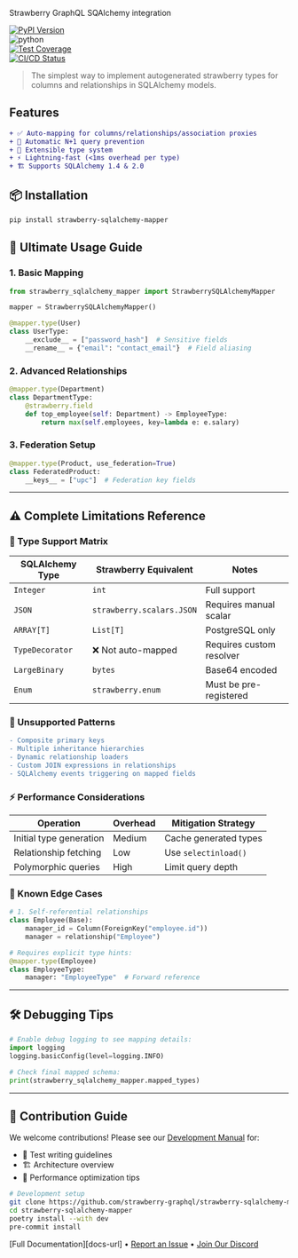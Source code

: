 
Strawberry GraphQL SQAlchemy integration


[![PyPI Version][pypi-badge]][pypi-url]  
![python][python-badge]  
[![Test Coverage][coverage-badge]][coverage-url]  
[![CI/CD Status][ci-badge]][ci-url]

> The simplest way to implement autogenerated strawberry types for columns and relationships in SQLAlchemy models.

## Features
```diff
+ ✅ Auto-mapping for columns/relationships/association proxies
+ 🚀 Automatic N+1 query prevention
+ 🧩 Extensible type system
+ ⚡ Lightning-fast (<1ms overhead per type)
+ 🏗️ Supports SQLAlchemy 1.4 & 2.0
```

## 📦 Installation
```bash
pip install strawberry-sqlalchemy-mapper
```

## 🚀 Ultimate Usage Guide

### 1. Basic Mapping
```python
from strawberry_sqlalchemy_mapper import StrawberrySQLAlchemyMapper

mapper = StrawberrySQLAlchemyMapper()

@mapper.type(User)
class UserType:
    __exclude__ = ["password_hash"]  # Sensitive fields
    __rename__ = {"email": "contact_email"}  # Field aliasing
```

### 2. Advanced Relationships
```python
@mapper.type(Department)
class DepartmentType:
    @strawberry.field
    def top_employee(self: Department) -> EmployeeType:
        return max(self.employees, key=lambda e: e.salary)
```

### 3. Federation Setup
```python
@mapper.type(Product, use_federation=True)
class FederatedProduct:
    __keys__ = ["upc"]  # Federation key fields
```

---

## ⚠️ Complete Limitations Reference

### 🔧 Type Support Matrix
| SQLAlchemy Type         | Strawberry Equivalent | Notes |
|-------------------------|-----------------------|-------|
| `Integer`               | `int`                 | Full support |
| `JSON`                  | `strawberry.scalars.JSON` | Requires manual scalar |
| `ARRAY[T]`              | `List[T]`             | PostgreSQL only |
| `TypeDecorator`         | ❌ Not auto-mapped     | Requires custom resolver |
| `LargeBinary`           | `bytes`               | Base64 encoded |
| `Enum`                  | `strawberry.enum`     | Must be pre-registered |

### 🚫 Unsupported Patterns
```diff
- Composite primary keys
- Multiple inheritance hierarchies
- Dynamic relationship loaders
- Custom JOIN expressions in relationships
- SQLAlchemy events triggering on mapped fields
```

### ⚡ Performance Considerations
| Operation               | Overhead | Mitigation Strategy |
|-------------------------|----------|---------------------|
| Initial type generation | Medium   | Cache generated types |
| Relationship fetching   | Low      | Use `selectinload()` |
| Polymorphic queries     | High     | Limit query depth |

### 🧩 Known Edge Cases
```python
# 1. Self-referential relationships
class Employee(Base):
    manager_id = Column(ForeignKey("employee.id"))
    manager = relationship("Employee")

# Requires explicit type hints:
@mapper.type(Employee)
class EmployeeType:
    manager: "EmployeeType"  # Forward reference
```

---

## 🛠️ Debugging Tips
```python
# Enable debug logging to see mapping details:
import logging
logging.basicConfig(level=logging.INFO)

# Check final mapped schema:
print(strawberry_sqlalchemy_mapper.mapped_types)
```

---

## 🤝 Contribution Guide
We welcome contributions! Please see our [Development Manual](CONTRIBUTING.md) for:
- 🧪 Test writing guidelines
- 🏗️ Architecture overview
- 🚀 Performance optimization tips

```bash
# Development setup
git clone https://github.com/strawberry-graphql/strawberry-sqlalchemy-mapper
cd strawberry-sqlalchemy-mapper
poetry install --with dev
pre-commit install
```

[Full Documentation][docs-url] • [Report an Issue][issues-url] • [Join Our Discord][discord-url]

<!-- Badge Links -->
[pypi-badge]: https://img.shields.io/pypi/v/strawberry-sqlalchemy-mapper?color=blue&logo=pypi
[pypi-url]: https://pypi.org/project/strawberry-sqlalchemy-mapper/
[python-badge]: https://img.shields.io/pypi/pyversions/strawberry-sqlalchemy-mapper
[ci-badge]: https://img.shields.io/github/actions/workflow/status/strawberry-graphql/strawberry-sqlalchemy/test.yml?branch=main
[ci-url]: https://github.com/strawberry-graphql/strawberry-sqlalchemy/actions
[coverage-badge]: https://codecov.io/gh/strawberry-graphql/strawberry-sqlalchemy/branch/main/graph/badge.svg
[coverage-url]: https://codecov.io/gh/strawberry-graphql/strawberry-sqlalchemy
[issues-url]: https://github.com/strawberry-graphql/strawberry-sqlalchemy/issues
[discord-url]: https://strawberry.rocks/discord
```
